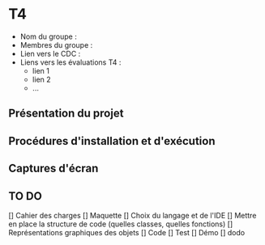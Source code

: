 # T4

- Nom du groupe : 
- Membres du groupe : 
- Lien vers le CDC : 
- Liens vers les évaluations T4 :
  - lien 1
  - lien 2
  - ...

## Présentation du projet

## Procédures d'installation et d'exécution

## Captures d'écran

## TO DO 
[] Cahier des charges 
[] Maquette 
[] Choix du langage et de l'IDE 
[] Mettre en place la structure de code (quelles classes, quelles fonctions)
[] Représentations graphiques des objets 
[] Code 
[] Test 
[] Démo 
[] dodo
